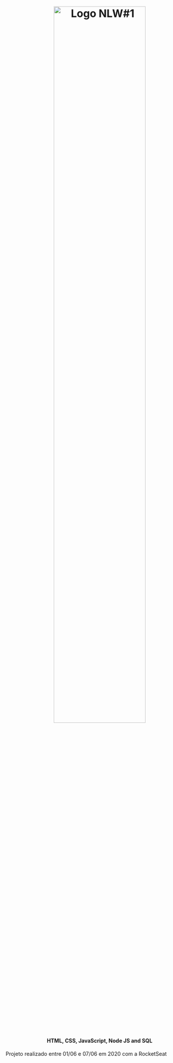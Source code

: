 <h1 align="center">
    <img style="width:70%" alt="Logo NLW#1" src="https://lander.rocketseat.dev/uploads/nextlevelweek_18baaf82af.svg" />
    <br>
</h1>

<h4 align="center">
  HTML, CSS, JavaScript, Node JS and SQL
</h4>

<p>Projeto realizado entre 01/06 e 07/06 em 2020 com a RocketSeat</p>
